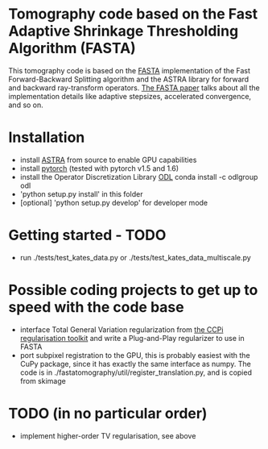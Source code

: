 Tomography code based on the Fast Adaptive Shrinkage Thresholding Algorithm (FASTA)
===
This tomography code is based on the [FASTA](http://www.cs.umd.edu/~tomg/projects/fasta/) implementation of the Fast Forward-Backward Splitting algorithm and the ASTRA library for forward and backward ray-transform operators. [The FASTA paper](https://arxiv.org/abs/1411.3406) talks about all the implementation details like adaptive stepsizes, accelerated convergence, and so on. 

Installation
============
- install [ASTRA](http://www.astra-toolbox.com/docs/install.html) from source to enable GPU capabilities
- install [pytorch](https://pytorch.org/) (tested with pytorch v1.5 and 1.6)
- install the Operator Discretization Library [ODL](https://github.com/odlgroup/odl) conda install -c odlgroup odl
- 'python setup.py install' in this folder
- [optional] 'python setup.py develop' for developer mode

Getting started - TODO
===========
- run ./tests/test_kates_data.py or ./tests/test_kates_data_multiscale.py


Possible coding projects to get up to speed with the code base
============
- interface Total General Variation regularization from [the CCPi regularisation toolkit](https://github.com/vais-ral/CCPi-Regularisation-Toolkit) and write a Plug-and-Play regularizer to use in FASTA 
- port subpixel registration to the GPU, this is probably easiest with the CuPy package, since it has exactly the same interface as numpy. The code is in 
./fastatomography/util/register_translation.py, and is copied from skimage

TODO (in no particular order)
============
- implement higher-order TV regularisation, see above
